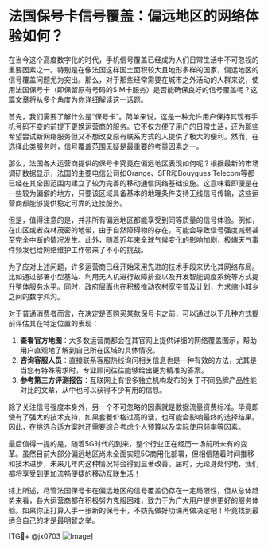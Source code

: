 # 法国保号卡信号覆盖：偏远地区的网络体验如何？

在当今这个高度数字化的时代，手机信号覆盖已经成为人们日常生活中不可忽视的重要因素之一。特别是在像法国这样国土面积较大且地形多样的国家，偏远地区的信号覆盖问题尤为突出。那么，对于那些经常需要在城市之外活动的人群来说，使用法国保号卡（即保留原有号码的SIM卡服务）是否能确保良好的信号覆盖呢？这篇文章将从多个角度为你详细解读这一话题。

首先，我们需要了解什么是“保号卡”。简单来说，这是一种允许用户保持其现有手机号码不变的前提下更换运营商的服务。它不仅方便了用户的日常生活，还为那些希望尝试新网络服务但又不想改变原有联系方式的人提供了极大的便利。然而，在选择此类服务时，信号覆盖范围无疑是最重要的考量因素之一。

那么，法国各大运营商提供的保号卡究竟在偏远地区表现如何呢？根据最新的市场调研数据显示，法国的主要电信公司如Orange、SFR和Bouygues Telecom等都已经在其全国范围内建立了较为完善的移动通信网络基础设施。这意味着即便是在一些较为偏僻的地方，只要该区域具备基本的地理条件支持无线信号传输，这些运营商都能够提供稳定可靠的连接服务。

但是，值得注意的是，并非所有偏远地区都能享受到同等质量的信号体验。例如，在山区或者森林茂密的地带，由于自然障碍物的存在，可能会导致信号强度减弱甚至完全中断的情况发生。此外，随着近年来全球气候变化的影响加剧，极端天气事件频发也给网络维护工作带来了不小的挑战。

为了应对上述问题，许多运营商已经开始采用先进的技术手段来优化其网络布局。比如通过部署小型基站、利用无人机进行故障排查以及开发智能调度系统等方式提升整体服务水平。同时，政府层面也在积极推动农村宽带普及计划，力求缩小城乡之间的数字鸿沟。

对于普通消费者而言，在决定是否购买某款保号卡之前，可以通过以下几种方式提前评估其在特定位置的表现：

1. **查看官方地图**：大多数运营商都会在其官网上提供详细的网络覆盖图示，帮助用户直观地了解到自己所在区域的具体情况。
2. **咨询客服人员**：直接联系客服热线询问相关信息也是一种有效的方法，尤其是当您有特殊需求时，专业顾问往往能够给出更为精准的答案。
3. **参考第三方评测报告**：互联网上有很多独立机构发布的关于不同品牌产品性能对比的文章，从中也可以获得不少有用的信息。

除了关注信号强度本身外，另一个不可忽略的因素就是数据流量资费标准。毕竟即使有了强大的技术支持，如果套餐价格过高的话，也可能会影响最终的选择结果。因此，在挑选合适方案时还需要综合考虑个人预算以及实际使用频率等因素。

最后值得一提的是，随着5G时代的到来，整个行业正在经历一场前所未有的变革。虽然目前大部分偏远地区尚未全面实现5G商用化部署，但相信随着时间推移和技术进步，未来几年内这种情况将会得到显著改善。届时，无论身处何地，我们都将享受到更加流畅便捷的移动互联生活！

综上所述，尽管法国保号卡在偏远地区的信号覆盖仍存在一定局限性，但从总体趋势来看，各大运营商都在积极努力克服困难，致力于为广大用户提供更好的服务体验。如果你正打算入手一张新的保号卡，不妨先做好功课再做决定吧！毕竟找到最适合自己的才是最明智之举。

[TG💪+ @jx0703 ![Image](https://github.com/user-attachments/assets/dbca1d08-cadb-493c-b0ec-ad6f7a83f270)]